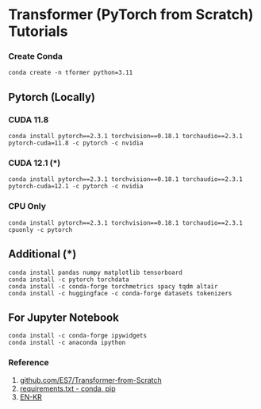 # Transformer (PyTorch from Scratch) Tutorials

### Create Conda
```shell
conda create -n tformer python=3.11
```

## Pytorch (Locally)
### CUDA 11.8
```shell
conda install pytorch==2.3.1 torchvision==0.18.1 torchaudio==2.3.1 pytorch-cuda=11.8 -c pytorch -c nvidia
```
### CUDA 12.1 (*)
```shell
conda install pytorch==2.3.1 torchvision==0.18.1 torchaudio==2.3.1 pytorch-cuda=12.1 -c pytorch -c nvidia
```
### CPU Only
```shell
conda install pytorch==2.3.1 torchvision==0.18.1 torchaudio==2.3.1 cpuonly -c pytorch
```

## Additional (*)
```shell
conda install pandas numpy matplotlib tensorboard
conda install -c pytorch torchdata
conda install -c conda-forge torchmetrics spacy tqdm altair
conda install -c huggingface -c conda-forge datasets tokenizers
```


## For Jupyter Notebook
```shell
conda install -c conda-forge ipywidgets
conda install -c anaconda ipython
```

### Reference
1. [github.com/ES7/Transformer-from-Scratch](https://github.com/ES7/Transformer-from-Scratch)
2. [requirements.txt - conda, pip](https://maxo.tistory.com/115)
3. [EN-KR](https://huggingface.co/datasets/lemon-mint/korean_english_parallel_wiki_augmented_v1/viewer/default/train)